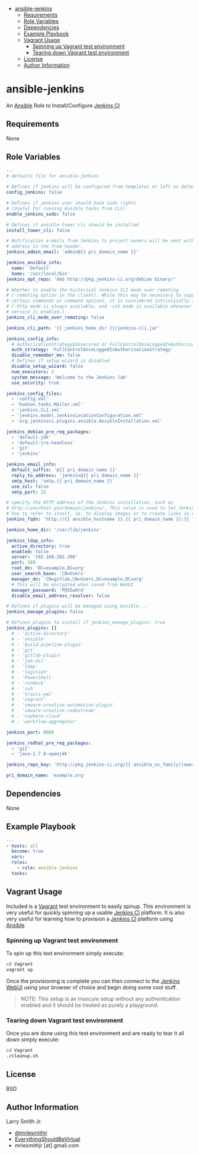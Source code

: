 <!-- START doctoc generated TOC please keep comment here to allow auto update -->

<!-- DON'T EDIT THIS SECTION, INSTEAD RE-RUN doctoc TO UPDATE -->

<!-- DON'T EDIT THIS SECTION, INSTEAD RE-RUN doctoc TO UPDATE -->

-   [ansible-jenkins](#ansible-jenkins)
    -   [Requirements](#requirements)
    -   [Role Variables](#role-variables)
    -   [Dependencies](#dependencies)
    -   [Example Playbook](#example-playbook)
    -   [Vagrant Usage](#vagrant-usage)
        -   [Spinning up Vagrant test environment](#spinning-up-vagrant-test-environment)
        -   [Tearing down Vagrant test environment](#tearing-down-vagrant-test-environment)
    -   [License](#license)
    -   [Author Information](#author-information)

<!-- END doctoc generated TOC please keep comment here to allow auto update -->

# ansible-jenkins

An [Ansible](https://www.ansible.com) Role to Install/Configure [Jenkins CI](https://jenkins-ci.org/)

## Requirements

None

## Role Variables

```yaml
---
# defaults file for ansible-jenkins

# Defines if jenkins will be configured from templates or left as default install
config_jenkins: false

# Defines if jenkins user should have sudo rights
# (Useful for running Ansible tasks from CLI)
enable_jenkins_sudo: false

# Defines if ansible tower cli should be installed
install_tower_cli: false

# Notification e-mails from Jenkins to project owners will be sent with this
# address in the from header.
jenkins_admin_email: 'admin@{{ pri_domain_name }}'

jenkins_ansible_info:
  name: 'Default'
  home: '/usr/local/bin'
jenkins_apt_repo: 'deb http://pkg.jenkins-ci.org/debian binary/'

# Whether to enable the historical Jenkins CLI mode over remoting
# (-remoting option in the client). While this may be necessary to support
# certain commands or command options, it is considered intrinsically insecure.
# (-http mode is always available, and -ssh mode is available whenever the SSH
# service is enabled.)
jenkins_cli_mode_over_remoting: false

jenkins_cli_path: '{{ jenkins_home_dir }}/jenkins-cli.jar'

jenkins_config_info:
  # AuthorizationStrategy$Unsecured or FullControlOnceLoggedInAuthorizationStrategy
  auth_strategy: 'FullControlOnceLoggedInAuthorizationStrategy'
  disable_remember_me: false
  # Defines if setup wizard is disabled
  disable_setup_wizard: false
  num_executors: 2
  system_message: 'Welcome to the Jenkins lab'
  use_security: true

jenkins_config_files:
  - 'config.xml'
  - 'hudson.tasks.Mailer.xml'
  - 'jenkins.CLI.xml'
  - 'jenkins.model.JenkinsLocationConfiguration.xml'
  - 'org.jenkinsci.plugins.ansible.AnsibleInstallation.xml'

jenkins_debian_pre_req_packages:
  - 'default-jdk'
  - 'default-jre-headless'
  - 'git'
  - 'jenkins'

jenkins_email_info:
  default_suffix: '@{{ pri_domain_name }}'
  reply_to_address: 'jenkins@{{ pri_domain_name }}'
  smtp_host: 'smtp.{{ pri_domain_name }}'
  use_ssl: false
  smtp_port: 25

# specify the HTTP address of the Jenkins installation, such as
# http://yourhost.yourdomain/jenkins/. This value is used to let Jenkins know
# how to refer to itself, ie. to display images or to create links in emails.
jenkins_fqdn: 'http://{{ ansible_hostname }}.{{ pri_domain_name }}:{{ jenkins_port }}'

jenkins_home_dir: '/var/lib/jenkins'

jenkins_ldap_info:
  active_directory: true
  enabled: false
  server: '192.168.202.200'
  port: 389
  root_dn: 'DC=example,DC=org'
  user_search_base: 'CN=Users'
  manager_dn: 'CN=gitlab,CN=Users,DC=example,DC=org'
  # This will be encrypted when saved from WebUI
  manager_password: 'P@55w0rd'
  disable_email_address_resolver: false

# Defines if plugins will be managed using Ansible...
jenkins_manage_plugins: false

# Defines plugins to install if jenkins_manage_plugins: true
jenkins_plugins: []
  # - 'active-directory'
  # - 'ansible'
  # - 'build-pipeline-plugin'
  # - 'git'
  # - 'gitlab-plugin'
  # - 'job-dsl'
  # - 'ldap'
  # - 'logstash'
  # - 'PowerShell'
  # - 'rundeck'
  # - 'ssh'
  # - 'travis-yml'
  # - 'vagrant'
  # - 'vmware-vrealize-automation-plugin'
  # - 'vmware-vrealize-codestream'
  # - 'vsphere-cloud'
  # - 'workflow-aggregator'

jenkins_port: 8080

jenkins_redhat_pre_req_packages:
  - 'git'
  - 'java-1.7.0-openjdk'

jenkins_repo_key: 'http://pkg.jenkins-ci.org/{{ ansible_os_family|lower }}/jenkins-ci.org.key'

pri_domain_name: 'example.org'
```

## Dependencies

None

## Example Playbook

```yaml
---
- hosts: all
  become: true
  vars:
  roles:
    - role: ansible-jenkins
  tasks:
```

## Vagrant Usage

Included is a [Vagrant](https://www.vagrantup.com) test environment to easily
spinup. This environment is very useful for quickly spinning up a usable
[Jenkins CI](https://jenkins-ci.org/) platform. It is also very useful for
learning how to provision a [Jenkins CI](https://jenkins-ci.org/) platform using
[Ansible](https://www.ansible.com).

### Spinning up Vagrant test environment

To spin up this test environment simply execute:

```bash
cd Vagrant
vagrant up
```

Once the provisioning is complete you can then connect to the
[Jenkins WebUI](http://192.168.250.10:8080) using your browser of choice and
begin doing some cool stuff.

> NOTE: This setup is an insecure setup without any authentication enabled
> and it should be treated as purely a playground.

### Tearing down Vagrant test environment

Once you are done using this test environment and are ready to tear it all down
simply execute:

```bash
cd Vagrant
./cleanup.sh
```

## License

BSD

## Author Information

Larry Smith Jr.

-   [@mrlesmithjr](https://www.twitter.com/mrlesmithjr)
-   [EverythingShouldBeVirtual](http://everythingshouldbevirtual.com)
-   mrlesmithjr [at] gmail.com
